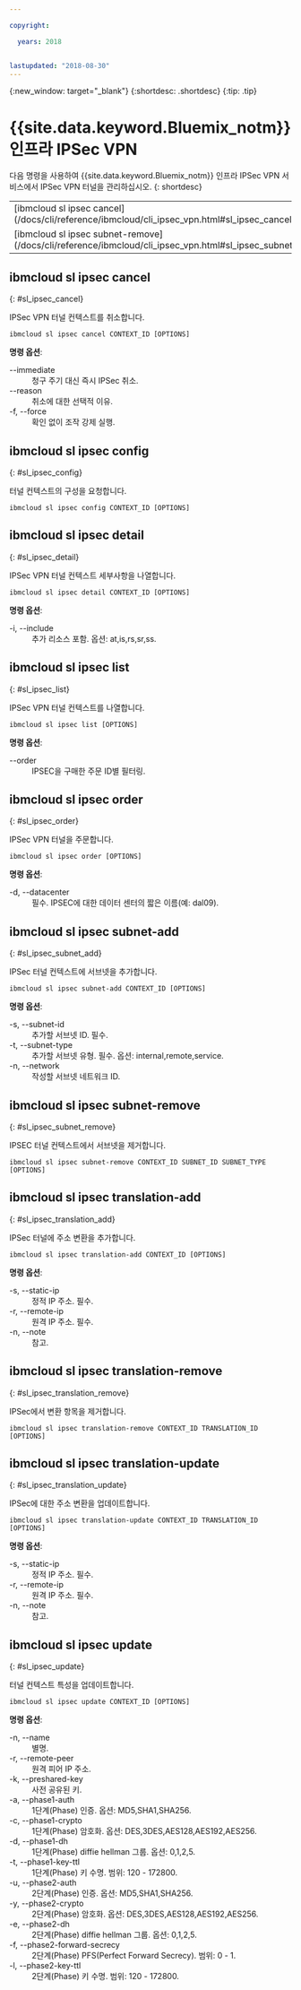 ```yaml
---

copyright:

  years: 2018


lastupdated: "2018-08-30"
---
```


{:new_window: target="_blank"}
{:shortdesc: .shortdesc}
{:tip: .tip}

# {{site.data.keyword.Bluemix_notm}} 인프라 IPSec VPN

다음 명령을 사용하여 {{site.data.keyword.Bluemix_notm}} 인프라 IPSec VPN 서비스에서 IPSec VPN 터널을 관리하십시오.
{: shortdesc}

<table summary="명령에 대한 자세한 정보를 제공하는 링크가 있는 알파벳순으로 정렬된 {{site.data.keyword.Bluemix_notm}} IPSec VPN 명령">
 <thead>
 </thead>
 <tbody>
 <tr>
 <td>[ibmcloud sl ipsec cancel](/docs/cli/reference/ibmcloud/cli_ipsec_vpn.html#sl_ipsec_cancel)</td>
 <td>[ibmcloud sl ipsec config](/docs/cli/reference/ibmcloud/cli_ipsec_vpn.html#sl_ipsec_config)</td>
 <td>[ibmcloud sl ipsec detail](/docs/cli/reference/ibmcloud/cli_ipsec_vpn.html#sl_ipsec_detail)</td>
 <td>[ibmcloud sl ipsec list](/docs/cli/reference/ibmcloud/cli_ipsec_vpn.html#sl_ipsec_list)</td>
 <td>[ibmcloud sl ipsec order](/docs/cli/reference/ibmcloud/cli_ipsec_vpn.html#sl_ipsec_order)</td>
 <td>[ibmcloud sl ipsec subnet-add](/docs/cli/reference/ibmcloud/cli_ipsec_vpn.html#sl_ipsec_subnet_add)</td>
 </tr>
 <tr>
 <td>[ibmcloud sl ipsec subnet-remove](/docs/cli/reference/ibmcloud/cli_ipsec_vpn.html#sl_ipsec_subnet_remove)</td>
 <td>[ibmcloud sl ipsec translation-add](/docs/cli/reference/ibmcloud/cli_ipsec_vpn.html#sl_ipsec_translation_add)</td>
 <td>[ibmcloud sl ipsec translation-remove](/docs/cli/reference/ibmcloud/cli_ipsec_vpn.html#sl_ipsec_translation_remove)</td>
 <td>[ibmcloud sl ipsec translation-update](/docs/cli/reference/ibmcloud/cli_ipsec_vpn.html#sl_ipsec_translation_update)</td>
 <td>[ibmcloud sl ipsec update](/docs/cli/reference/ibmcloud/cli_ipsec_vpn.html#sl_ipsec_update)</td>
 </tr>
   </tbody>
 </table>

 ## ibmcloud sl ipsec cancel
{: #sl_ipsec_cancel}

IPSec VPN 터널 컨텍스트를 취소합니다.
```
ibmcloud sl ipsec cancel CONTEXT_ID [OPTIONS]
```

<strong>명령 옵션</strong>:
<dl>
<dt>--immediate</dt>
<dd>청구 주기 대신 즉시 IPSec 취소.</dd>
<dt>--reason</dt>
<dd>취소에 대한 선택적 이유.</dd>
<dt>-f, --force</dt>
<dd>확인 없이 조작 강제 실행.</dd>
</dl>

## ibmcloud sl ipsec config
{: #sl_ipsec_config}

터널 컨텍스트의 구성을 요청합니다.
```
ibmcloud sl ipsec config CONTEXT_ID [OPTIONS]
```

## ibmcloud sl ipsec detail
{: #sl_ipsec_detail}

IPSec VPN 터널 컨텍스트 세부사항을 나열합니다.
```
ibmcloud sl ipsec detail CONTEXT_ID [OPTIONS]
```

<strong>명령 옵션</strong>:
<dl>
<dt>-i, --include</dt>
<dd>추가 리소스 포함. 옵션: at,is,rs,sr,ss.</dd>
</dl>

## ibmcloud sl ipsec list
{: #sl_ipsec_list}

IPSec VPN 터널 컨텍스트를 나열합니다.
```
ibmcloud sl ipsec list [OPTIONS]
```

<strong>명령 옵션</strong>:
<dl>
<dt>--order</dt>
<dd>IPSEC을 구매한 주문 ID별 필터링.</dd>
</dl>

## ibmcloud sl ipsec order
{: #sl_ipsec_order}

IPSec VPN 터널을 주문합니다.
```
ibmcloud sl ipsec order [OPTIONS]
```

<strong>명령 옵션</strong>:
<dl>
<dt>-d, --datacenter</dt>
<dd>필수. IPSEC에 대한 데이터 센터의 짧은 이름(예: dal09).</dd>
</dl>

## ibmcloud sl ipsec subnet-add
{: #sl_ipsec_subnet_add}

IPSec 터널 컨텍스트에 서브넷을 추가합니다.
```
ibmcloud sl ipsec subnet-add CONTEXT_ID [OPTIONS]
```

<strong>명령 옵션</strong>:
<dl>
<dt>-s, --subnet-id</dt>
<dd>추가할 서브넷 ID. 필수.</dd>
<dt>-t, --subnet-type</dt>
<dd>추가할 서브넷 유형. 필수. 옵션: internal,remote,service.</dd>
<dt>-n, --network</dt>
<dd>작성할 서브넷 네트워크 ID.</dd>
</dl>

## ibmcloud sl ipsec subnet-remove
{: #sl_ipsec_subnet_remove}

IPSEC 터널 컨텍스트에서 서브넷을 제거합니다.
```
ibmcloud sl ipsec subnet-remove CONTEXT_ID SUBNET_ID SUBNET_TYPE [OPTIONS]
```

## ibmcloud sl ipsec translation-add
{: #sl_ipsec_translation_add}

IPSec 터널에 주소 변환을 추가합니다.
```
ibmcloud sl ipsec translation-add CONTEXT_ID [OPTIONS]
```

<strong>명령 옵션</strong>:
<dl>
<dt>-s, --static-ip</dt>
<dd>정적 IP 주소. 필수.</dd>
<dt>-r, --remote-ip</dt>
<dd>원격 IP 주소. 필수.</dd>
<dt>-n, --note</dt>
<dd>참고.</dd>
</dl>

## ibmcloud sl ipsec translation-remove
{: #sl_ipsec_translation_remove}

IPSec에서 변환 항목을 제거합니다.
```
ibmcloud sl ipsec translation-remove CONTEXT_ID TRANSLATION_ID [OPTIONS]
```

## ibmcloud sl ipsec translation-update
{: #sl_ipsec_translation_update}

IPSec에 대한 주소 변환을 업데이트합니다.
```
ibmcloud sl ipsec translation-update CONTEXT_ID TRANSLATION_ID [OPTIONS]
```

<strong>명령 옵션</strong>:
<dl>
<dt>-s, --static-ip</dt>
<dd>정적 IP 주소. 필수.</dd>
<dt>-r, --remote-ip</dt>
<dd>원격 IP 주소. 필수.</dd>
<dt>-n, --note</dt>
<dd>참고.</dd>
</dl>

## ibmcloud sl ipsec update
{: #sl_ipsec_update}

터널 컨텍스트 특성을 업데이트합니다.
```
ibmcloud sl ipsec update CONTEXT_ID [OPTIONS]
```

<strong>명령 옵션</strong>:
<dl>
<dt>-n, --name</dt>
<dd>별명.</dd>
<dt>-r, --remote-peer</dt>
<dd>원격 피어 IP 주소.</dd>
<dt>-k, --preshared-key</dt>
<dd>사전 공유된 키.</dd>
<dt>-a, --phase1-auth</dt>
<dd>1단계(Phase) 인증. 옵션: MD5,SHA1,SHA256.</dd>
<dt>-c, --phase1-crypto</dt>
<dd>1단계(Phase) 암호화. 옵션: DES,3DES,AES128,AES192,AES256.</dd>
<dt>-d, --phase1-dh</dt>
<dd>1단계(Phase) diffie hellman 그룹. 옵션: 0,1,2,5.</dd>
<dt>-t, --phase1-key-ttl</dt>
<dd>1단계(Phase) 키 수명. 범위: 120 - 172800.</dd>
<dt>-u, --phase2-auth</dt>
<dd>2단계(Phase) 인증. 옵션: MD5,SHA1,SHA256.</dd>
<dt>-y, --phase2-crypto</dt>
<dd>2단계(Phase) 암호화. 옵션: DES,3DES,AES128,AES192,AES256.</dd>
<dt>-e, --phase2-dh</dt>
<dd>2단계(Phase) diffie hellman 그룹. 옵션: 0,1,2,5.</dd>
<dt>-f, --phase2-forward-secrecy</dt>
<dd>2단계(Phase) PFS(Perfect Forward Secrecy). 범위: 0 - 1.</dd>
<dt>-l, --phase2-key-ttl</dt>
<dd>2단계(Phase) 키 수명. 범위: 120 - 172800.</dd>
</dl>
